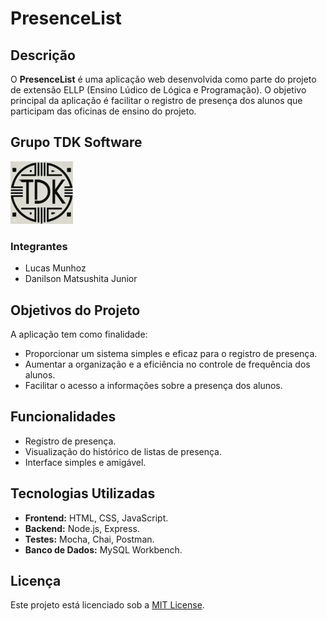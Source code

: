 # PresenceList

## Descrição
O **PresenceList** é uma aplicação web desenvolvida como parte do projeto de extensão ELLP (Ensino Lúdico de Lógica e Programação). O objetivo principal da aplicação é facilitar o registro de presença dos alunos que participam das oficinas de ensino do projeto. 

## Grupo TDK Software

<img src="https://raw.githubusercontent.com/Lucas-Munhoz/PresenceList/refs/heads/main/assets/TDK-Logo.jpg" alt="TDK" width="100"/>

### Integrantes
- Lucas Munhoz
- Danilson Matsushita Junior

## Objetivos do Projeto
A aplicação tem como finalidade:
- Proporcionar um sistema simples e eficaz para o registro de presença.
- Aumentar a organização e a eficiência no controle de frequência dos alunos.
- Facilitar o acesso a informações sobre a presença dos alunos.

## Funcionalidades
- Registro de presença.
- Visualização do histórico de listas de presença.
- Interface simples e amigável.

## Tecnologias Utilizadas
- **Frontend:** HTML, CSS, JavaScript.
- **Backend:** Node.js, Express.
- **Testes:** Mocha, Chai, Postman.
- **Banco de Dados:** MySQL Workbench.

## Licença
Este projeto está licenciado sob a [MIT License](https://github.com/Lucas-Munhoz/PresenceList/blob/main/LICENSE). 
